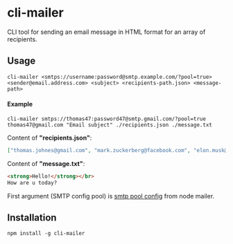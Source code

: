 # cli-mailer
CLI tool for sending an email message in HTML format for an array of recipients.

## Usage
```
cli-mailer <smtps://username:password@smtp.example.com/?pool=true> <sender@email.address.com> <subject> <recipients-path.json> <message-path>
```
#### Example
```
cli-mailer smtps://thomas47:password47@smtp.gmail.com/?pool=true thomas47@gmail.com "Email subject" ./recipients.json ./message.txt
```

Content of **"recipients.json"**:
```json
["thomas.johnes@gmail.com", "mark.zuckerberg@facebook.com", "elon.musk@tesla.com"]
```

Content of **"message.txt"**:
```html
<strong>Hello!</strong></br>
How are u today?
```        
First argument (SMTP config pool) is [smtp pool config] from node mailer.
## Installation
```
npm install -g cli-mailer
```
   [smtp pool config]: <https://nodemailer.com/smtp/>
   [dill]: <https://github.com/joemccann/dillinger>
   [git-repo-url]: <https://github.com/joemccann/dillinger.git>
   [john gruber]: <http://daringfireball.net>
   [df1]: <http://daringfireball.net/projects/markdown/>
   [markdown-it]: <https://github.com/markdown-it/markdown-it>
   [Ace Editor]: <http://ace.ajax.org>
   [node.js]: <http://nodejs.org>
   [Twitter Bootstrap]: <http://twitter.github.com/bootstrap/>
   [jQuery]: <http://jquery.com>
   [@tjholowaychuk]: <http://twitter.com/tjholowaychuk>
   [express]: <http://expressjs.com>
   [AngularJS]: <http://angularjs.org>
   [Gulp]: <http://gulpjs.com>

   [PlDb]: <https://github.com/joemccann/dillinger/tree/master/plugins/dropbox/README.md>
   [PlGh]: <https://github.com/joemccann/dillinger/tree/master/plugins/github/README.md>
   [PlGd]: <https://github.com/joemccann/dillinger/tree/master/plugins/googledrive/README.md>
   [PlOd]: <https://github.com/joemccann/dillinger/tree/master/plugins/onedrive/README.md>
   [PlMe]: <https://github.com/joemccann/dillinger/tree/master/plugins/medium/README.md>
   [PlGa]: <https://github.com/RahulHP/dillinger/blob/master/plugins/googleanalytics/README.md>

